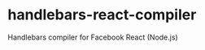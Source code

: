 handlebars-react-compiler
=========================

Handlebars compiler for Facebook React (Node.js)
